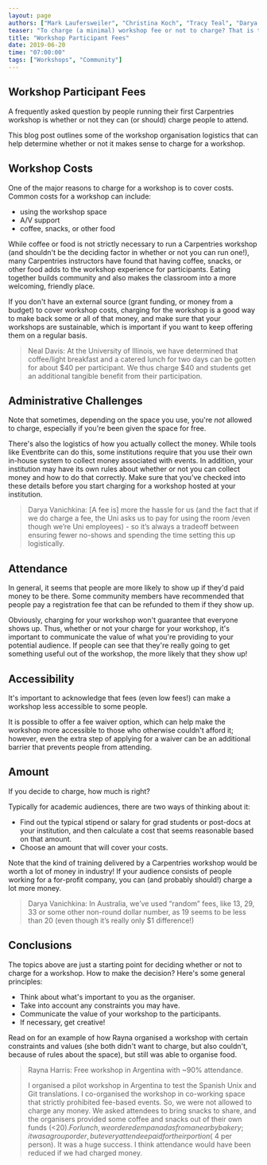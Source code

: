 ```yaml
---
layout: page
authors: ["Mark Laufersweiler", "Christina Koch", "Tracy Teal", "Darya Vanichkina", "Rayna Harris", "Chris Njoku", "Neal Davis"]
teaser: "To charge (a minimal) workshop fee or not to charge? That is the question"
title: "Workshop Participant Fees"
date: 2019-06-20
time: "07:00:00"
tags: ["Workshops", "Community"]
---
```


## Workshop Participant Fees

A frequently asked question by people running their first Carpentries workshop is whether or not they can (or should) charge people to attend. 

This blog post outlines some of the workshop organisation logistics that can help determine whether or not it makes sense to charge for a workshop. 

## Workshop Costs

One of the major reasons to charge for a workshop is to cover costs. Common costs for a workshop can include: 

- using the workshop space
- A/V support
- coffee, snacks, or other food

While coffee or food is not strictly necessary to run a Carpentries workshop (and shouldn't be the deciding factor in whether or not you can run one!), many Carpentries instructors have found that having coffee, snacks, or other food adds to the workshop experience for participants. Eating together builds community and also makes the classroom into a more welcoming, friendly place. 

If you don't have an external source (grant funding, or money from a budget) to cover workshop costs, charging for the workshop is a good way to make back some or all of that money, and make sure that your workshops are sustainable, which is important if you want to keep offering them on a regular basis. 

> Neal Davis: At the University of Illinois, we have determined that coffee/light breakfast and a catered lunch for two days can be gotten for about $40 per participant.  We thus charge $40 and students get an additional tangible benefit from their participation. 

## Administrative Challenges

Note that sometimes, depending on the space you use, you're *not* allowed to charge, especially if you're been given the space for free. 

There's also the logistics of how you actually collect the money. While tools like Eventbrite can do this, some institutions require that you use their own in-house system to collect money associated with events. In addition, your institution may have its own rules about whether or not you can collect money and how to do that correctly. Make sure that you've checked into these details before you start charging for a workshop hosted at your institution. 

> Darya Vanichkina: [A fee is] more the hassle for us (and the fact that if we do charge a fee, the Uni asks us to pay for using the room /even though we’re Uni employees) - so it’s always a tradeoff between ensuring fewer no-shows and spending the time setting this up logistically. 

## Attendance

In general, it seems that people are more likely to show up if they'd paid money to be there. Some community members have recommended that people pay a registration fee that can be refunded to them if they show up. 

Obviously, charging for your workshop won't guarantee that everyone shows up. Thus, whether or not your charge for your workshop, it's important to communicate the value of what you're providing to your potential audience. If people can see that they're really going to get something useful out of the workshop, the more likely that they show up!

## Accessibility

It's important to acknowledge that fees (even low fees!) can make a workshop less accessible to some people. 

It is possible to offer a fee waiver option, which can help make the workshop more accessible to those who otherwise couldn't afford it; however, even the extra step of applying for a waiver can be an additional barrier that prevents people from attending. 

## Amount

If you decide to charge, how much is right? 

Typically for academic audiences, there are two ways of thinking about it: 

- Find out the typical stipend or salary for grad students or post-docs at your institution, and then calculate a cost that seems reasonable based on that amount. 
- Choose an amount that will cover your costs. 

Note that the kind of training delivered by a Carpentries workshop would be worth a lot of money in industry! If your audience consists of people working for a for-profit company, you can (and probably should!) charge a lot more money. 

> Darya Vanichkina: In Australia, we’ve used “random” fees, like 13, 29, 33 or some other non-round dollar number, as 19 seems to be less than 20 (even though it’s really only $1 difference!)

## Conclusions

The topics above are just a starting point for deciding whether or not to charge for a workshop. How to make the decision? Here's some general principles: 

* Think about what's important to you as the organiser.
* Take into account any constraints you may have.
* Communicate the value of your workshop to the participants. 
* If necessary, get creative! 

Read on for an example of how Rayna organised a workshop with certain constraints and values (she both didn't want to charge, but also couldn't, because of rules about the space), but still was able to organise food. 

> Rayna Harris: Free workshop in Argentina with ~90% attendance. 
> 
> I organised a pilot workshop in Argentina to test the Spanish Unix and Git translations.  I co-organised the workshop in co-working space that strictly prohibited fee-based events. So, we were not allowed to charge any money. We asked attendees to bring snacks to share, and the organisers provided some coffee and snacks out of their own funds (<$20). For lunch, we ordered empanadas from a nearby bakery; it was a group order, but every attendee paid for their portion (~$4 per person). It was a huge success. I think attendance would have been reduced if we had charged money.